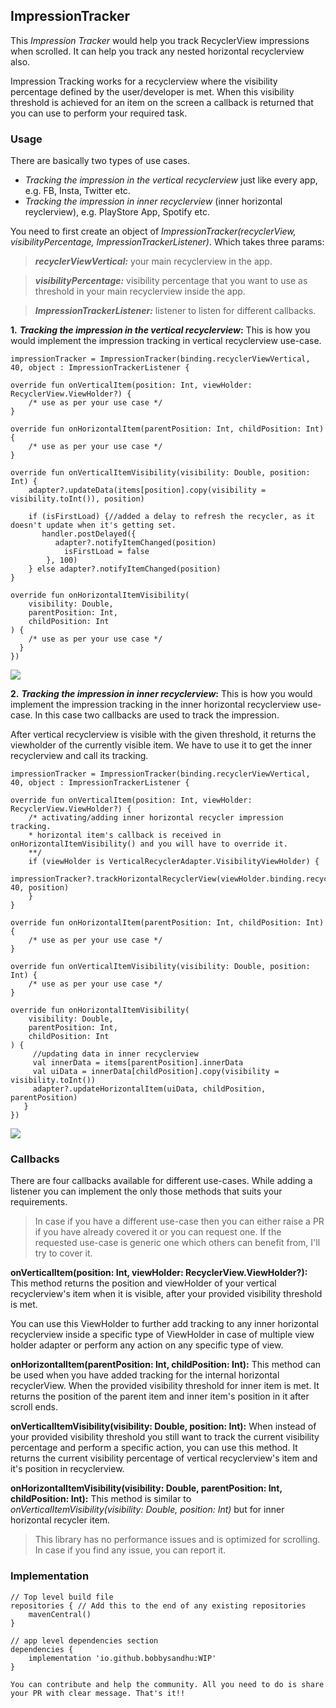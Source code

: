 ﻿## ImpressionTracker

This _Impression Tracker_ would help you track RecyclerView impressions when scrolled. It can help you track any nested horizontal recyclerview also.

Impression Tracking works for a recyclerview where the visibility percentage defined by the user/developer is met. When this visibility threshold is achieved for an item on the screen a callback is returned that you can use to perform your required task.

### Usage

There are basically two types of use cases.

*   _Tracking the impression in the vertical recyclerview_ just like every app, e.g. FB, Insta, Twitter etc.
*   _Tracking the impression in inner recyclerview_ (inner horizontal reyclerview), e.g. PlayStore App, Spotify etc.

You need to first create an object of _ImpressionTracker(recyclerView, visibilityPercentage, ImpressionTrackerListener)_. Which takes three params:

> _**recyclerViewVertical:**_ your main recyclerview in the app.

> _**visibilityPercentage:**_ visibility percentage that you want to use as threshold in your main recyclerview inside the app.

> _**ImpressionTrackerListener:**_ listener to listen for different callbacks.

**1\.** _**Tracking the impression in the vertical recyclerview**_**:** This is how you would implement the impression tracking in vertical recyclerview use-case.

```plaintext
impressionTracker = ImpressionTracker(binding.recyclerViewVertical, 40, object : ImpressionTrackerListener {    

override fun onVerticalItem(position: Int, viewHolder: RecyclerView.ViewHolder?) {    
    /* use as per your use case */    
}    

override fun onHorizontalItem(parentPosition: Int, childPosition: Int) {    
    /* use as per your use case */    
}    

override fun onVerticalItemVisibility(visibility: Double, position: Int) {    
    adapter?.updateData(items[position].copy(visibility = visibility.toInt()), position)    

    if (isFirstLoad) {//added a delay to refresh the recycler, as it doesn't update when it's getting set.    
       handler.postDelayed({    
          adapter?.notifyItemChanged(position)    
            isFirstLoad = false    
        }, 100)    
    } else adapter?.notifyItemChanged(position)    
}    

override fun onHorizontalItemVisibility(    
    visibility: Double, 
    parentPosition: Int,        
    childPosition: Int    
) {    
    /* use as per your use case */    
  }    
}) 
```

![](https://github.com/BobbySandhu/impression-tracker/blob/dev/videos/vertical.gif)

**2\.** _**Tracking the impression in inner recyclerview**_**:** This is how you would implement the impression tracking in the inner horizontal recyclerview use-case. In this case two callbacks are used to track the impression.

After vertical recyclerview is visible with the given threshold, it returns the viewholder of the currently visible item. We have to use it to get the inner recyclerview and call its tracking.

```plaintext
impressionTracker = ImpressionTracker(binding.recyclerViewVertical, 40, object : ImpressionTrackerListener {    

override fun onVerticalItem(position: Int, viewHolder: RecyclerView.ViewHolder?) {    
    /* activating/adding inner horizontal recycler impression tracking.  
    * horizontal item's callback is received in onHorizontalItemVisibility() and you will have to override it.        
    **/    
    if (viewHolder is VerticalRecyclerAdapter.VisibilityViewHolder) {    
        impressionTracker?.trackHorizontalRecyclerView(viewHolder.binding.recyclerViewInner, 40, position)    
    }  
}    

override fun onHorizontalItem(parentPosition: Int, childPosition: Int) {    
    /* use as per your use case */    
}    
    
override fun onVerticalItemVisibility(visibility: Double, position: Int) {    
    /* use as per your use case */  
}    

override fun onHorizontalItemVisibility(    
    visibility: Double,  
 	parentPosition: Int,        
 	childPosition: Int    
) {    
     //updating data in inner recyclerview    
     val innerData = items[parentPosition].innerData    
     val uiData = innerData[childPosition].copy(visibility = visibility.toInt())    
     adapter?.updateHorizontalItem(uiData, childPosition, parentPosition)   
   }    
})  
```

![](https://github.com/BobbySandhu/impression-tracker/blob/dev/videos/vertical%20+%20horizontal.gif)

### Callbacks

There are four callbacks available for different use-cases. While adding a listener you can implement the only those methods that suits your requirements.

> In case if you have a different use-case then you can either raise a PR if you have already covered it or you can request one. If the requested use-case is generic one which others can benefit from, I'll try to cover it.

**onVerticalItem(position: Int, viewHolder: RecyclerView.ViewHolder?):** This method returns the position and viewHolder of your vertical recyclerview's item when it is visible, after your provided visibility threshold is met.

You can use this ViewHolder to further add tracking to any inner horizontal recyclerview inside a specific type of ViewHolder in case of multiple view holder adapter or perform any action on any specific type of view.

**onHorizontalItem(parentPosition: Int, childPosition: Int):** This method can be used when you have added tracking for the internal horizontal recyclerView. When the provided visibility threshold for inner item is met. It returns the position of the parent item and inner item's position in it after scroll ends.

**onVerticalItemVisibility(visibility: Double, position: Int):** When instead of your provided visibility threshold you still want to track the current visibility percentage and perform a specific action, you can use this method. It returns the current visibility percentage of vertical recyclerview's item and it's position in recyclerview.

**onHorizontalItemVisibility(visibility: Double, parentPosition: Int, childPosition: Int):** This method is similar to _onVerticalItemVisibility(visibility: Double, position: Int)_ but for inner horizontal recycler item.

> This library has no performance issues and is optimized for scrolling. In case if you find any issue, you can report it.

### Implementation

```plaintext
// Top level build file 
repositories { // Add this to the end of any existing repositories
	mavenCentral()
}

// app level dependencies section
dependencies {
	implementation 'io.github.bobbysandhu:WIP'
}
```

    You can contribute and help the community. All you need to do is share your PR with clear message. That's it!!